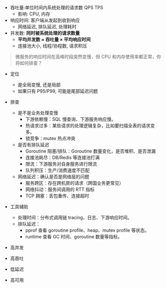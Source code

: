 - 吞吐量:单位时间内系统处理的请求数 QPS TPS
	- 影响: CPU, 内存
- 响应时间: 客户端从发起到收到响应
	- 网络延迟, 排队延迟, 处理耗时
- 并发数: **同时被系统处理的请求数量**
	- **平均并发数 ≈ 吞吐量 × 平均响应时间**
	- 连接池大小, 线程/协程数, 请求积压

> 微服务的响应时间在高峰时段突然变慢，但 CPU 和内存使用率都正常，你将如何排查？
- 定位
	- 是全局变慢, 还是局部
	- 如果只有 P95/P99, 可能是尾部延迟问题
- 排查
	- 是不是业务处理变慢
		- 下游依赖慢：SQL 慢查询、下游服务响应慢。
		- 热请求过多：某些请求的处理逻辑复杂，比如要扫描全表的请求变多。
		- 锁竞争：mutex 热点冲突
	- 是否有排队延迟 
		- Goroutine 阻塞/排队：Goroutine 数量变化，是否堆积、是否泄漏
		- 连接池耗尽：DB/Redis 等连接池打满
		- 限流：下游服务对自身服务进行限流
		- 队列积压：生产/消费速度不匹配
  - 网络延迟：确认是否是网络层的问题
    - 服务跨区：存在跨机房的请求（跨国业务更常见）
    - 网络抖动：服务间调用的 RTT 指标
    - TCP 拥塞：丢包重传、连接超时
- 工具辅助
	- 处理时间：分布式调用链 tracing、日志、下游响应时间。
	- 排队延迟：
		- pprof 查看 goroutine profile、heap、mutex profile 等状态。
		- runtime 查看 GC 时间、goroutine 数量等指标。

- 高并发
- 高吞吐
- 低延迟
- 高可用